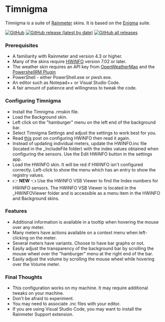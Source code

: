 # Timnigma
Timnigma is a suite of [Rainmeter](https://www.rainmeter.net/) skins. It is based on the [Enigma](https://www.kaelri.com/projects/enigma/) suite.   


[![GitHub](https://img.shields.io/github/license/Timthreetwelve/Timnigma?style=plastic)](https://github.com/Timthreetwelve/Timnigma/blob/main/LICENSE)
[![GitHub release (latest by date)](https://img.shields.io/github/v/release/Timthreetwelve/Timnigma?style=plastic)](https://github.com/Timthreetwelve/Timnigma/releases/latest) 
[![GitHub all releases](https://img.shields.io/github/downloads/Timthreetwelve/Timnigma/total?style=plastic)](https://github.com/Timthreetwelve/Timnigma/releases) 

### Prerequisites

* A familiarity with Rainmeter and  version 4.3 or higher.
* Many of the skins require [HWiNFO](https://www.hwinfo.com/) version 7.02 or later.
* The weather skin requires an API key from [OpenWeatherMap](https://home.openweathermap.org/users/sign_up) and the [PowershellRM Plugin](https://khanhas.gitbook.io/powershellrm/)
* PowerShell - either PowerShell.exe or pwsh.exe.
* An editor such as Notepad++ or Visual Studio Code.
* A fair amount of patience and willingness to tweak the code.

### Configuring Timnigma

* Install the Timnigma .rmskin file.
* Load the Background skin.
* Left click on the "hamburger" menu on the left end of the background bar.
* Select Timnigma Settings and adjust the settings to work best for you.
* Read [this](https://docs.rainmeter.net/tips/hwinfo/) post on configuring HWiNFO then read it again.
* Instead of updating individual meters, update the HWiNFO.inc file (located in the _IncludeFile folder) with the index values obtained when configuring the sensors. Use the Edit HWiNFO button in the settings app.
* Load the HWiNFO skin. It will be red if HWiNFO isn't configured correctly. Left-click to show the menu which has an entry to show the registry values.
* 👉 **NEW** 👈 Use the HWiNFO VSB Viewer to find the Index numbers for HWiNFO sensors. The  HWiNFO VSB Viewer is located in the _HWiNFOViewer folder and is accessible as a menu item in the HWiNFO and Background skins.

### Features

* Additional information is available in a tooltip when hovering the mouse over any meter.
* Many meters have actions available on a context menu when left-clicking on the meter.
* Several meters have variants. Choose to have bar graphs or not.
* Easily adjust the transparency of the background bar by scrolling the mouse wheel over the "hamburger" menu at the right end of the bar.
* Easily adjust the volume by scrolling the mouse wheel while hovering over the Volume meter.

### Final Thoughts

* This configuration works on my machine. It may require additional tweaks on your machine.
* Don't be afraid to experiment.
* You may need to associate .inc files with your editor.
* If you are using Visual Studio Code, you may want to install the Rainmeter Support extension.
